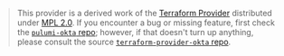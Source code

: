 > This provider is a derived work of the [Terraform Provider](https://github.com/terraform-providers/terraform-provider-okta)
> distributed under [MPL 2.0](https://www.mozilla.org/en-US/MPL/2.0/). If you encounter a bug or missing feature,
> first check the [`pulumi-okta` repo](/issues); however, if that doesn't turn up anything,
> please consult the source [`terraform-provider-okta` repo](https://github.com/terraform-providers/terraform-provider-okta/issues).

